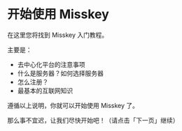 # 开始使用 Misskey

在这里您将找到 Misskey 入门教程。

主要是：

- 去中心化平台的注意事项
- 什么是服务器？如何选择服务器
- 怎么注册？
- 最基本的互联网知识

遵循以上说明，你就可以开始使用 Misskey 了。

那么事不宜迟，让我们尽快开始吧！（请点击「下一页」继续）
